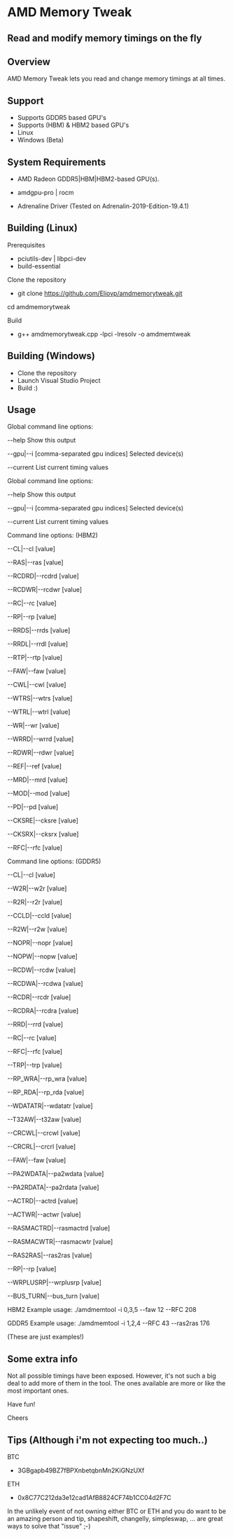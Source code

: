 # AMD Memory Tweak
Read and modify memory timings on the fly
﻿
---
## Overview
AMD Memory Tweak lets you read and change memory timings at all times.

## Support
* Supports GDDR5 based GPU's
* Supports (HBM) & HBM2 based GPU's
* Linux
* Windows (Beta)

## System Requirements
* AMD Radeon GDDR5|HBM|HBM2-based GPU(s).
* amdgpu-pro | rocm

* Adrenaline Driver (Tested on Adrenalin-2019-Edition-19.4.1) 

## Building (Linux)
Prerequisites
  * pciutils-dev | libpci-dev
  * build-essential
  
Clone the repository
  * git clone https://github.com/Eliovp/amdmemorytweak.git
  
cd amdmemorytweak

Build
  * g++ amdmemorytweak.cpp -lpci -lresolv -o amdmemtweak


## Building (Windows)
  * Clone the repository
  * Launch Visual Studio Project
  * Build :)


## Usage

Global command line options:

--help         Show this output

--gpu|--i [comma-separated gpu indices]        Selected device(s)

--current      List current timing values



Global command line options:

--help         Show this output

--gpu|--i [comma-separated gpu indices]        Selected device(s)

--current      List current timing values



Command line options: (HBM2)

--CL|--cl [value]

--RAS|--ras [value]

--RCDRD|--rcdrd [value]

--RCDWR|--rcdwr [value]

--RC|--rc [value]

--RP|--rp [value]

--RRDS|--rrds [value]

--RRDL|--rrdl [value]

--RTP|--rtp [value]

--FAW|--faw [value]

--CWL|--cwl [value]

--WTRS|--wtrs [value]

--WTRL|--wtrl [value]

--WR|--wr [value]

--WRRD|--wrrd [value]

--RDWR|--rdwr [value]

--REF|--ref [value]

--MRD|--mrd [value]

--MOD|--mod [value]

--PD|--pd [value]

--CKSRE|--cksre [value]

--CKSRX|--cksrx [value]

--RFC|--rfc [value]



Command line options: (GDDR5)

--CL|--cl [value]

--W2R|--w2r [value]

--R2R|--r2r [value]

--CCLD|--ccld [value]

--R2W|--r2w [value]

--NOPR|--nopr [value]

--NOPW|--nopw [value]

--RCDW|--rcdw [value]

--RCDWA|--rcdwa [value]

--RCDR|--rcdr [value]

--RCDRA|--rcdra [value]

--RRD|--rrd [value]

--RC|--rc [value]

--RFC|--rfc [value]

--TRP|--trp [value]

--RP_WRA|--rp_wra [value]

--RP_RDA|--rp_rda [value]

--WDATATR|--wdatatr [value]

--T32AW|--t32aw [value]

--CRCWL|--crcwl [value]

--CRCRL|--crcrl [value]

--FAW|--faw [value]

--PA2WDATA|--pa2wdata [value]

--PA2RDATA|--pa2rdata [value]

--ACTRD|--actrd [value]

--ACTWR|--actwr [value]

--RASMACTRD|--rasmactrd [value]

--RASMACWTR|--rasmacwtr [value]

--RAS2RAS|--ras2ras [value]

--RP|--rp [value]

--WRPLUSRP|--wrplusrp [value]

--BUS_TURN|--bus_turn [value]

 

HBM2 Example usage: ./amdmemtool -i 0,3,5 --faw 12 --RFC 208

GDDR5 Example usage: ./amdmemtool -i 1,2,4 --RFC 43 --ras2ras 176

(These are just examples!)


## Some extra info
Not all possible timings have been exposed.
However, it's not such a big deal to add more of them in the tool.
The ones available are more or like the most important ones.

Have fun!

Cheers


## Tips (Although i'm not expecting too much..)
BTC
  * 3GBgapb49BZ7fBPXnbetqbnMn2KiGNzUXf
  
ETH
  * 0x8C77C212da3e12cad1AfB8824CF74b1CC04d2F7C
  
In the unlikely event of not owning either BTC or ETH and you do want to be an amazing person and tip,
shapeshift, changelly, simpleswap, ... are great ways to solve that "issue" ;-)
